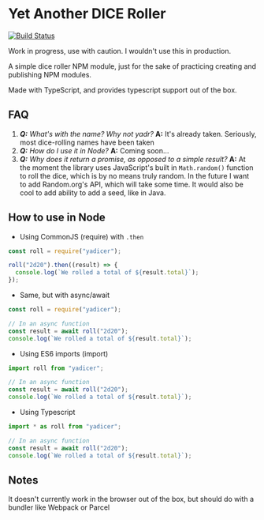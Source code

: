 # Yet Another DICE Roller

[![Build Status](https://travis-ci.org/slavabez/yadicer.svg?branch=master)](https://travis-ci.org/slavabez/yadicer)

Work in progress, use with caution. I wouldn't use this in production.

A simple dice roller NPM module, just for the sake of practicing creating and publishing NPM modules.

Made with TypeScript, and provides typescript support out of the box.

## FAQ

1. _**Q:** What's with the name? Why not yadr?_ **A:** It's already taken. Seriously, most dice-rolling names have been taken
2. _**Q:** How do I use it in Node?_ **A:** Coming soon...
3. _**Q:** Why does it return a promise, as opposed to a simple result?_ **A:** At the moment the library uses JavaScript's built in `Math.random()` function to roll the dice, which is by no means truly random. In the future I want to add Random.org's API, which will take some time. It would also be cool to add ability to add a seed, like in Java.

## How to use in Node

* Using CommonJS (require) with `.then`

```js
const roll = require("yadicer");

roll("2d20").then((result) => {
  console.log(`We rolled a total of ${result.total}`);
});
```
* Same, but with async/await

```js
const roll = require("yadicer");

// In an async function
const result = await roll("2d20");
console.log(`We rolled a total of ${result.total}`);
```

* Using ES6 imports (import)

```js
import roll from "yadicer";

// In an async function
const result = await roll("2d20");
console.log(`We rolled a total of ${result.total}`);
```

* Using Typescript

```typescript
import * as roll from "yadicer";

// In an async function
const result = await roll("2d20");
console.log(`We rolled a total of ${result.total}`);
```

## Notes
It doesn't currently work in the browser out of the box, but should do with a bundler like Webpack or Parcel

